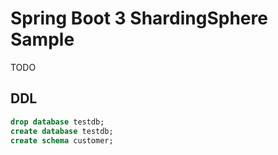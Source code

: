 # Spring Boot 3 ShardingSphere Sample

TODO

## DDL

```sql
drop database testdb;
create database testdb;
create schema customer;
```